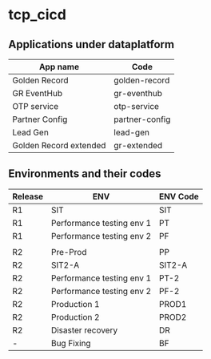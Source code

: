 # tcp_cicd

## Applications under dataplatform

App name | Code 
---------|------
Golden Record | golden-record 
GR EventHub | gr-eventhub
OTP service | otp-service
Partner Config | partner-config
Lead Gen   | lead-gen
Golden Record extended | gr-extended

## Environments and their codes 

Release | ENV | ENV Code
--------| ----|---------
R1 | SIT | SIT
R1 | Performance testing env 1 | PT
R1 | Performance testing env 2 | PF
| | |
R2 | Pre-Prod | PP
R2 | SIT2-A | SIT2-A
R2 | Performance testing env 1 | PT-2
R2 | Performance testing env 2 | PF-2
R2 | Production 1 | PROD1
R2 | Production 2  | PROD2
R2 | Disaster recovery | DR
 -  | Bug Fixing | BF